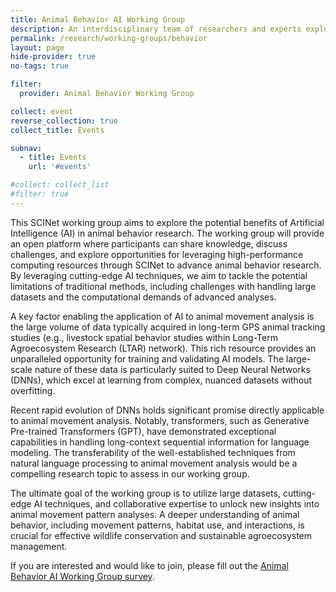```yaml
---
title: Animal Behavior AI Working Group
description: An interdisciplinary team of researchers and experts exploring the potential benefits of Artificial Intelligence (AI) in animal behavior research
permalink: /research/working-groups/behavior
layout: page
hide-provider: true
no-tags: true

filter:
  provider: Animal Behavior Working Group

collect: event
reverse_collection: true
collect_title: Events

subnav:
  - title: Events
    url: '#events'

#collect: collect_list
#filter: true
---
```


This SCINet working group aims to explore the potential benefits of Artificial Intelligence (AI) in animal behavior research. The working group will provide an open platform where participants can share knowledge, discuss challenges, and explore opportunities for leveraging high-performance computing resources through SCINet to advance animal behavior research.<!--excerpt--> By leveraging cutting-edge AI techniques, we aim to tackle the potential limitations of traditional methods, including challenges with handling large datasets and the computational demands of advanced analyses.

A key factor enabling the application of AI to animal movement analysis is the large volume of data typically acquired in long-term GPS animal tracking studies (e.g., livestock spatial behavior studies within Long-Term Agroecosystem Research (LTAR) network). This rich resource provides an unparalleled opportunity for training and validating AI models. The large-scale nature of these data is particularly suited to Deep Neural Networks (DNNs), which excel at learning from complex, nuanced datasets without overfitting.

Recent rapid evolution of DNNs holds significant promise directly applicable to animal movement analysis. Notably, transformers, such as Generative Pre-trained Transformers (GPT), have demonstrated exceptional capabilities in handling long-context sequential information for language modeling. The transferability of the well-established techniques from natural language processing to animal movement analysis would be a compelling research topic to assess in our working group.

The ultimate goal of the working group is to utilize large datasets, cutting-edge AI techniques, and collaborative expertise to unlock new insights into animal movement pattern analyses. A deeper understanding of animal behavior, including movement patterns, habitat use, and interactions, is crucial for effective wildlife conservation and sustainable agroecosystem management.

If you are interested and would like to join, please fill out the [Animal Behavior AI Working Group survey](https://forms.office.com/g/LbhqnGnjqw).
